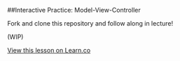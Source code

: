 

##Interactive Practice: Model-View-Controller

Fork and clone this repository and follow along in lecture!

(WIP)



<a href='https://learn.co/lessons/hs-mvc-interactive-practice' data-visibility='hidden'>View this lesson on Learn.co</a>
